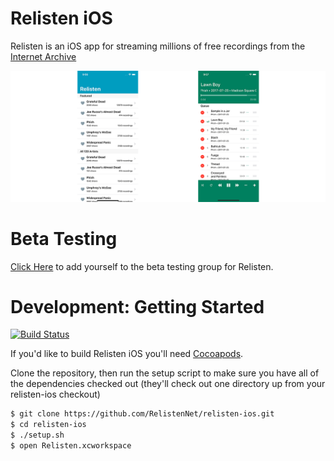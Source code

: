 # Relisten iOS

Relisten is an iOS app for streaming millions of free recordings from the [Internet Archive](https://archive.org/details/audio)

![Relisten Main Screen](Assets/readme-banner.png)

# Beta Testing

[Click Here](https://beta.relisten.live/) to add yourself to the beta testing group for Relisten.

# Development: Getting Started

[![Build Status](https://travis-ci.org/RelistenNet/relisten-ios.svg?branch=master)](https://travis-ci.org/RelistenNet/relisten-ios)

If you'd like to build Relisten iOS you'll need [Cocoapods](http://cocoapods.org). 

Clone the repository, then run the setup script to make sure you have all of the dependencies checked out (they'll check out one directory up from your relisten-ios checkout)

```bash
$ git clone https://github.com/RelistenNet/relisten-ios.git
$ cd relisten-ios
$ ./setup.sh
$ open Relisten.xcworkspace
```
